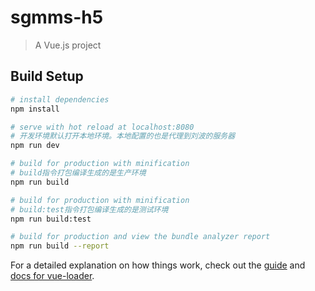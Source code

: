 # sgmms-h5

> A Vue.js project

## Build Setup

``` bash
# install dependencies
npm install

# serve with hot reload at localhost:8080
# 开发环境默认打开本地环境。本地配置的也是代理到刘波的服务器
npm run dev

# build for production with minification
# build指令打包编译生成的是生产环境
npm run build

# build for production with minification
# build:test指令打包编译生成的是测试环境
npm run build:test

# build for production and view the bundle analyzer report
npm run build --report
```

For a detailed explanation on how things work, check out the [guide](http://vuejs-templates.github.io/webpack/) and [docs for vue-loader](http://vuejs.github.io/vue-loader).
